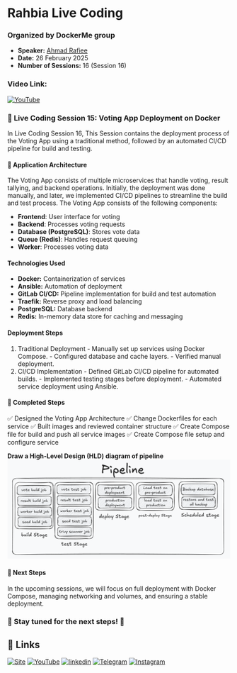 
# Rahbia Live Coding
### Organized by DockerMe group
  - **Speaker:** [Ahmad Rafiee](https://www.linkedin.com/in/ahmad-rafiee)
  - **Date:** 26 February 2025
  - **Number of Sessions:** 16 (Session 16)

### Video Link:
[![YouTube](http://i.ytimg.com/vi/ImpTF_Bm7_k/hqdefault.jpg)](https://www.youtube.com/live/ImpTF_Bm7_k)

### 🔴 Live Coding Session 15: Voting App Deployment on Docker

In Live Coding Session 16, This Session contains the deployment process of the Voting App using a traditional method, followed by an automated CI/CD pipeline for build and testing.

#### 📌 Application Architecture
The Voting App consists of multiple microservices that handle voting, result tallying, and backend operations. Initially, the deployment was done manually, and later, we implemented CI/CD pipelines to streamline the build and test process.
The Voting App consists of the following components:

  - **Frontend**: User interface for voting
  - **Backend**: Processes voting requests
  - **Database (PostgreSQL)**: Stores vote data
  - **Queue (Redis)**: Handles request queuing
  - **Worker**: Processes voting data


#### Technologies Used

  - **Docker:** Containerization of services
  - **Ansible:** Automation of deployment
  - **GitLab CI/CD:** Pipeline implementation for build and test automation
  - **Traefik:** Reverse proxy and load balancing
  - **PostgreSQL:** Database backend
  - **Redis:** In-memory data store for caching and messaging

#### Deployment Steps
  1. Traditional Deployment
    - Manually set up services using Docker Compose.
    - Configured database and cache layers.
    - Verified manual deployment.
  2. CI/CD Implementation
    - Defined GitLab CI/CD pipeline for automated builds.
    - Implemented testing stages before deployment.
    - Automated service deployment using Ansible.


#### 🚀 Completed Steps
✅ Designed the Voting App Architecture
✅ Change Dockerfiles for each service
✅ Built images and reviewed container structure
✅ Create Compose file for build and push all service images
✅ Create Compose file setup and configure service

**Draw a High-Level Design (HLD) diagram of pipeline**
![HLD](../images/RahBia_app_Pipeline.png)

#### 📌 Next Steps
In the upcoming sessions, we will focus on full deployment with Docker Compose, managing networking and volumes, and ensuring a stable deployment.

### 📢 Stay tuned for the next steps! 🚀


## 🔗 Links
[![Site](https://img.shields.io/badge/Dockerme.ir-0A66C2?style=for-the-badge&logo=docker&logoColor=white)](https://dockerme.ir/)
[![YouTube](https://img.shields.io/badge/youtube-FF0000?style=for-the-badge&logo=youtube&logoColor=white)](https://youtube.com/@dockerme)
[![linkedin](https://img.shields.io/badge/linkedin-0A66C2?style=for-the-badge&logo=linkedin&logoColor=white)](https://www.linkedin.com/in/ahmad-rafiee/)
[![Telegram](https://img.shields.io/badge/telegram-0A66C2?style=for-the-badge&logo=telegram&logoColor=white)](https://t.me/dockerme)
[![Instagram](https://img.shields.io/badge/instagram-FF0000?style=for-the-badge&logo=instagram&logoColor=white)](https://instagram.com/dockerme)